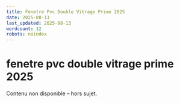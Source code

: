 ```yaml
---
title: Fenetre Pvc Double Vitrage Prime 2025
date: 2025-08-13
last_updated: 2025-08-13
wordcount: 12
robots: noindex
---
```


# fenetre pvc double vitrage prime 2025

Contenu non disponible – hors sujet.